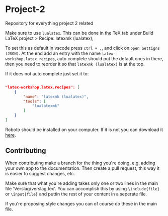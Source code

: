 # Project-2

Repository for everything project 2 related

Make sure to use `lualatex`. This can be done in the TeX tab under Build LaTeX project > Recipe: latexmk (lualatex);

To set this as default in vscode press `ctrl + ,`, and click on `open Settigns (JSON)`. At the end add an entry with the name `latex-workshop.latex.recipes`, auto complete should put the default ones in there, then you need to reorder it so that `latexmk (lualatex)` is at the top.

If it does not auto complete just set it to:

```json

"latex-workshop.latex.recipes": [
    {
        "name": "latexmk (lualatex)",
        "tools": [
            "lualatexmk"
        ]
    }
]

```

Roboto should be installed on your computer. If it is not you can download it [here](https://fonts.google.com/specimen/Roboto#standard-styles).

## Contributing

When contributing make a branch for the thing you're doing, e.g. adding your own app to the documentation. Then create a pull request, this way it is easier to suggest changes, etc.

Make sure that what you're adding takes only one or two lines in the main file 'Verslag/verslag.tex'. You can accomplish this by using `\include{file}` or `\input{file}` and puttin the rest of your content in a seperate file.

If you're proposing style changes you can of course do these in the main file.
